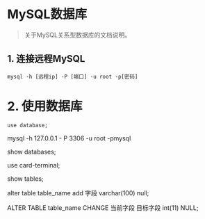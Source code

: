 # MySQL数据库

> 关于MySQL关系型数据库的文档说明。

## 1. 连接远程MySQL

```mysql
mysql -h [远程ip] -P [端口] -u root -p[密码]
```

# 2. 使用数据库

```mysql
use database;
```

mysql -h 127.0.0.1 - P 3306 -u root -pmysql

show databases;

use card-terminal;

show tables;

alter table table_name add 字段  varchar(100) null;

ALTER TABLE table_name CHANGE 当前字段 目标字段 int(11) NULL;